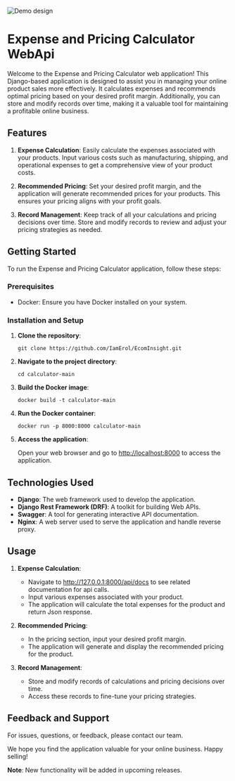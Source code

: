 ![Demo design]([URL_to_image](https://1drv.ms/i/s!AlTBRgvLUJqxhN039vrbGTC6lYUpeQ?e=n7VEDS))

# Expense and Pricing Calculator WebApi

Welcome to the Expense and Pricing Calculator web application! This Django-based application is designed to assist you in managing your online product sales more effectively. It calculates expenses and recommends optimal pricing based on your desired profit margin. Additionally, you can store and modify records over time, making it a valuable tool for maintaining a profitable online business.

## Features

1. **Expense Calculation**: Easily calculate the expenses associated with your products. Input various costs such as manufacturing, shipping, and operational expenses to get a comprehensive view of your product costs.

2. **Recommended Pricing**: Set your desired profit margin, and the application will generate recommended prices for your products. This ensures your pricing aligns with your profit goals.

3. **Record Management**: Keep track of all your calculations and pricing decisions over time. Store and modify records to review and adjust your pricing strategies as needed.

## Getting Started

To run the Expense and Pricing Calculator application, follow these steps:

### Prerequisites

- Docker: Ensure you have Docker installed on your system.

### Installation and Setup

1. **Clone the repository**:

   ```
   git clone https://github.com/IamErol/EcomInsight.git
   ```

2. **Navigate to the project directory**:

   ```
   cd calculator-main
   ```

3. **Build the Docker image**:

   ```
   docker build -t calculator-main
   ```

4. **Run the Docker container**:

   ```
   docker run -p 8000:8000 calculator-main
   ```

5. **Access the application**:

   Open your web browser and go to [http://localhost:8000](http://localhost:8000) to access the application.

## Technologies Used

- **Django**: The web framework used to develop the application.
- **Django Rest Framework (DRF)**: A toolkit for building Web APIs.
- **Swagger**: A tool for generating interactive API documentation.
- **Nginx**: A web server used to serve the application and handle reverse proxy.

## Usage

1. **Expense Calculation**:
   - Navigate to http://127.0.0.1:8000/api/docs to see related documentation for api calls.
   - Input various expenses associated with your product.
   - The application will calculate the total expenses for the product and return Json response.

2. **Recommended Pricing**:
   - In the pricing section, input your desired profit margin.
   - The application will generate and display the recommended pricing for the product.

3. **Record Management**:
   - Store and modify records of calculations and pricing decisions over time.
   - Access these records to fine-tune your pricing strategies.

## Feedback and Support

For issues, questions, or feedback, please contact our team.

We hope you find the application valuable for your online business. Happy selling!

**Note**: New functionality will be added in upcoming releases.
